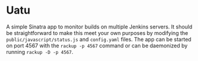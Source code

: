 Uatu
====

A simple Sinatra app to monitor builds on multiple Jenkins servers. It should be straightforward to make this meet your own purposes by modifying the `public/javascript/status.js` and `config.yaml` files. The app can be started on port 4567 with the `rackup -p 4567` command or can be daemonized by running `rackup -D -p 4567`.
